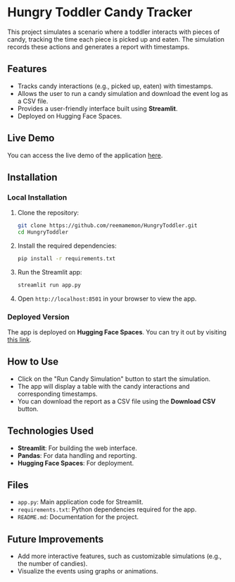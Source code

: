 # Hungry Toddler Candy Tracker

This project simulates a scenario where a toddler interacts with pieces of candy, tracking the time each piece is picked up and eaten. The simulation records these actions and generates a report with timestamps.

## Features
- Tracks candy interactions (e.g., picked up, eaten) with timestamps.
- Allows the user to run a candy simulation and download the event log as a CSV file.
- Provides a user-friendly interface built using **Streamlit**.
- Deployed on Hugging Face Spaces.

## Live Demo
You can access the live demo of the application [here](https://huggingface.co/spaces/YourUsername/Hungry-Toddler-Candy-Tracker).

## Installation

### Local Installation

1. Clone the repository:
    ```bash
    git clone https://github.com/reemamemon/HungryToddler.git
    cd HungryToddler
    ```

2. Install the required dependencies:
    ```bash
    pip install -r requirements.txt
    ```

3. Run the Streamlit app:
    ```bash
    streamlit run app.py
    ```

4. Open `http://localhost:8501` in your browser to view the app.

### Deployed Version

The app is deployed on **Hugging Face Spaces**. You can try it out by visiting [this link](https://huggingface.co/spaces/YourUsername/Hungry-Toddler-Candy-Tracker).

## How to Use

- Click on the "Run Candy Simulation" button to start the simulation.
- The app will display a table with the candy interactions and corresponding timestamps.
- You can download the report as a CSV file using the **Download CSV** button.

## Technologies Used
- **Streamlit**: For building the web interface.
- **Pandas**: For data handling and reporting.
- **Hugging Face Spaces**: For deployment.

## Files
- `app.py`: Main application code for Streamlit.
- `requirements.txt`: Python dependencies required for the app.
- `README.md`: Documentation for the project.

## Future Improvements
- Add more interactive features, such as customizable simulations (e.g., the number of candies).
- Visualize the events using graphs or animations.
